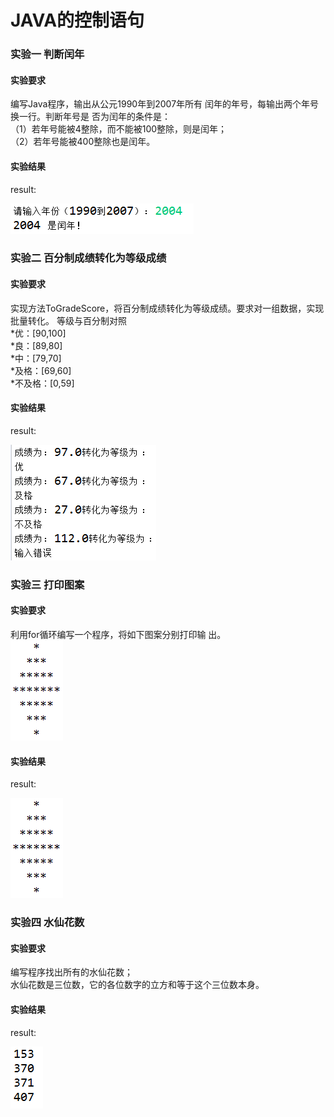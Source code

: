 # JAVA的控制语句
### 实验一 判断闰年
#### 实验要求  

编写Java程序，输出从公元1990年到2007年所有
闰年的年号，每输出两个年号换一行。判断年号是
否为闰年的条件是：  
（1）若年号能被4整除，而不能被100整除，则是闰年；  
（2）若年号能被400整除也是闰年。

#### 实验结果  

result:   

![image](https://raw.githubusercontent.com/wusanmao23333/LearningJAVA/master/img/int1.png)  

### 实验二 百分制成绩转化为等级成绩
#### 实验要求

实现方法ToGradeScore，将百分制成绩转化为等级成绩。要求对一组数据，实现批量转化。
等级与百分制对照  
*优：[90,100]  
*良：[89,80]  
*中：[79,70]  
*及格：[69,60]  
*不及格：[0,59]  

#### 实验结果

result:

![image](https://raw.githubusercontent.com/wusanmao23333/LearningJAVA/master/img/int2.png)   
  
### 实验三 打印图案
#### 实验要求

利用for循环编写一个程序，将如下图案分别打印输
出。  
![image](https://raw.githubusercontent.com/wusanmao23333/LearningJAVA/master/img/int4.png)
 
#### 实验结果

result:
  
![image](https://raw.githubusercontent.com/wusanmao23333/LearningJAVA/master/img/int4.png)  

### 实验四 水仙花数
#### 实验要求

编写程序找出所有的水仙花数；  
水仙花数是三位数，它的各位数字的立方和等于这个三位数本身。
 
#### 实验结果

result:

![image](https://raw.githubusercontent.com/wusanmao23333/LearningJAVA/master/img/int3.png) 


